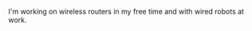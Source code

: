 <a rel="me" href="https://infosec.exchange/@aiyion"></a>
I'm working on wireless routers in my free time and with wired robots at work.

